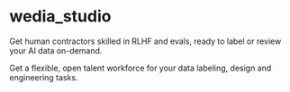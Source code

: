 # wedia_studio

Get human contractors skilled in RLHF and evals, ready to label or review your AI data on-demand.

Get a flexible, open talent workforce for your data labeling, design and engineering tasks.
